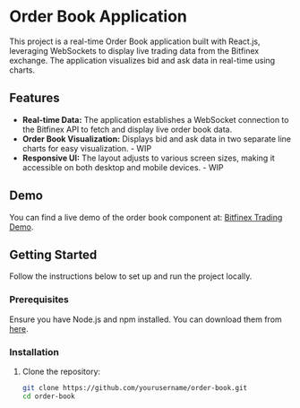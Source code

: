 # Order Book Application

This project is a real-time Order Book application built with React.js, leveraging WebSockets to display live trading data from the Bitfinex exchange. The application visualizes bid and ask data in real-time using charts.

## Features

- **Real-time Data:** The application establishes a WebSocket connection to the Bitfinex API to fetch and display live order book data.
- **Order Book Visualization:** Displays bid and ask data in two separate line charts for easy visualization. - WIP
- **Responsive UI:** The layout adjusts to various screen sizes, making it accessible on both desktop and mobile devices. - WIP

## Demo

You can find a live demo of the order book component at: [Bitfinex Trading Demo](https://trading.bitfinex.com/t?demo=true).

## Getting Started

Follow the instructions below to set up and run the project locally.

### Prerequisites

Ensure you have Node.js and npm installed. You can download them from [here](https://nodejs.org/).

### Installation

1. Clone the repository:

   ```bash
   git clone https://github.com/yourusername/order-book.git
   cd order-book
